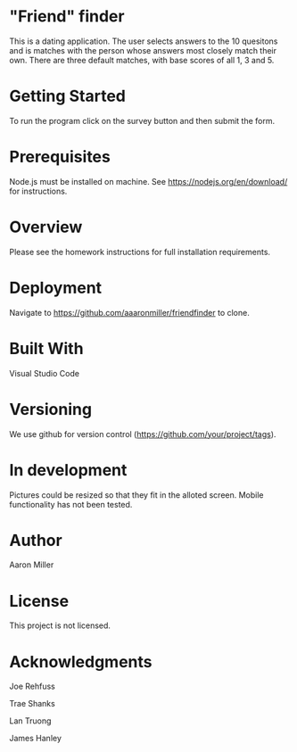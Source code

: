 # "Friend" finder
 
This is a dating application. The user selects answers to the 10 quesitons and is matches with the person whose answers most closely match their own. There are three default matches, with base scores of all 1, 3 and 5.

# Getting Started

To run the program click on the survey button and then submit the form.


# Prerequisites
Node.js must be installed on machine. See https://nodejs.org/en/download/ for instructions.

# Overview
Please see the homework instructions for full installation requirements. 

# Deployment
Navigate to https://github.com/aaaronmiller/friendfinder to clone.

# Built With
Visual Studio Code

# Versioning
We use github for version control (https://github.com/your/project/tags).

# In development
Pictures could be resized so that they fit in the alloted screen. Mobile functionality has not been tested.

# Author
Aaron Miller

# License
This project is not licensed.

# Acknowledgments

Joe Rehfuss

Trae Shanks

Lan Truong

James Hanley

